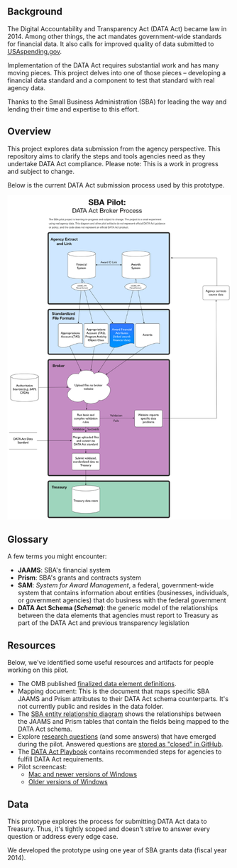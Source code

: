 ## Background
The Digital Accountability and Transparency Act (DATA Act) became law in 2014. Among other things, the act mandates government-wide standards for financial data. It also calls for improved quality of data submitted to [USAspending.gov](https://usaspending.gov "USAspending.gov").

Implementation of the DATA Act requires substantial work and has many moving pieces. This project delves into one of those pieces –  developing a financial data standard and a component to test that standard with real agency data.

Thanks to the Small Business Administration (SBA) for leading the way and lending their time and expertise to this effort.

## Overview
This project explores data submission from the agency perspective. This repository aims to clarify the steps and tools agencies need as they undertake DATA Act compliance. Please note: This is a work in progress and subject to change. 

Below is the current DATA Act submission process used by this prototype.

![DATA Act pilot process flow](https://raw.githubusercontent.com/18F/data-act-pilot/master/SBA%20pilot%20process.png)

## Glossary
A few terms you might encounter:

* **JAAMS**: SBA's financial system
* **Prism**: SBA's grants and contracts system
* **SAM**: _System for Award Management_, a federal, government-wide system that contains information about entities (businesses, individuals, or government agencies) that do business with the federal government
* **DATA Act Schema (_Schema_)**: the generic model of the relationships between the data elements that agencies must report to Treasury as part of the DATA Act and previous transparency legislation

## Resources
Below, we've identified some useful resources and artifacts for people working on this pilot.

* The OMB published [finalized data element definitions](https://max.gov/maxportal/assets/public/offm/DataStandardsFinal.htm "Finalized Data Act Element Definitions").
* Mapping document: This is the document that maps specific SBA JAAMS and Prism attributes to their DATA Act schema counterparts. It's not currently public and resides in the data folder.
* The [SBA entity relationship diagram](https://raw.githubusercontent.com/18F/data-act-pilot/master/assets/images/jaams-prism-data-act-mapping.png "SBA ERD") shows the relationships between the JAAMS and Prism tables that contain the fields being mapped to the DATA Act schema.
* Explore [research questions](https://github.com/18F/data-act-pilot/labels/research%20questions "open issues labeled as 'research'") (and some answers) that have emerged during the pilot. Answered questions are [stored as "closed" in GitHub](https://github.com/18F/data-act-pilot/issues?q=label%3A%22research+questions%22+is%3Aclosed "closed issues labeled as 'research'").
* The [DATA Act Playbook](https://www.usaspending.gov/Documents/Summary%20of%20DATA%20Act%20Playbook.pdf "DATA Act Playbook") contains recommended steps for agencies to fulfill DATA Act requirements.
* Pilot screencast:
    * [Mac and newer versions of Windows](/assets/screencast/data_act_pilot_screencast_sept_2015.mp4 "Pilot screencast, .mp4 version")
    * [Older versions of Windows](/assets/screencast/data_act_pilot_screencast_sept_2015.avi "Pilot screencast, .avi version")

## Data
This prototype explores the process for submitting DATA Act data to Treasury. Thus, it's tightly scoped and doesn't strive to answer every question or address every edge case.

We developed the prototype using one year of SBA grants data (fiscal year 2014).
